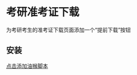 # 考研准考证下载
为考研考生的准考证下载页面添加一个“提前下载”按钮
## 安装
[点击添加油猴脚本](https://raw.githubusercontent.com/ParticleG/zkzdownload/main/dist.user.js)
